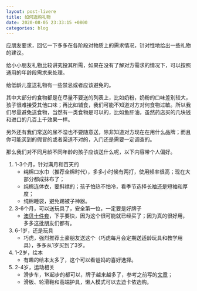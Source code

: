 ```yaml
---
layout: post-livere
title: 如何选购礼物
date: 2020-08-05 23:33:15 +0800
categories: blog
---
```


应朋友要求，回忆一下多多在各阶段对物质上的需求情况，针对性地给出一些礼物的建议。

给小小朋友礼物比较讲究投其所需，如果在没有了解对方需求的情况下，可以按照通用的年龄段需求来处理。

给低龄儿童送礼物有一些禁忌或者应该避免的。

其中大部分的食物都是在尽量不要送的列表上，比如奶粉，奶粉的口味差别较大，孩子很难接受其他口味；再比如辅食，我们可能不知道对方对何食物过敏。所以我们尽量避免送食物，当然有一类食物是可以的，比如鱼肝油，虽然药店买的几块钱和进口的几百上千效果一样。

另外还有我们常送的尿不湿也不要随意送，除非知道对方现在在用什么品牌；而且你可能买到的假冒的或者渠道不对的，入门还是需要一定调查的。

那么我们对不同月龄不同年龄的孩子应该送什么呢，以下内容带个人偏好。

1. 1-3个月，针对满月和百天的
    - 纯棉口水巾（推荐全棉时代），多多小时候有两打，使用频率很高；现在大部分都成抹布了；
    - 纯棉连体衣，要斜襟的；孩子怕热不怕冷，看季节选择长袖还是短袖和厚度；
    - 纯棉睡袋，避免踢被子神器。
2. 3-6个月，可以送玩具了，安全第一位，一定要是好牌子
    - [澳贝十件套](https://item.jd.com/1099858.html)，下手要快，因为这个很可能就已经买了；因为真的很好用，多多这批朋友们都有。
3. 6-1岁，还是玩具
    - 巧虎，强烈推荐土豪朋友送这个（巧虎每月会定期送适龄玩具和教学用具），多多从1岁买到了3岁。
4. 1-2岁，绘本
    - 有趣的绘本太多了，这个可以看爸妈的喜好选择。
5. 2-4岁，运动相关
    - 滑步车，1K起步的都可以，牌子越来越多了，参考之前写的[文章](/sport/01-push-bike.html)；
    - 滑板、轮滑鞋和高端护具，懒人模式可以去迪卡侬选购。

